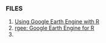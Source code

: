 ### FILES

1. [Using Google Earth Engine with R](http://www.css.cornell.edu/faculty/dgr2/_static/files/R_html/ex_rgee.html)
2. [rgee: Google Earth Engine for R](https://github.com/r-spatial/rgee)
3. 

